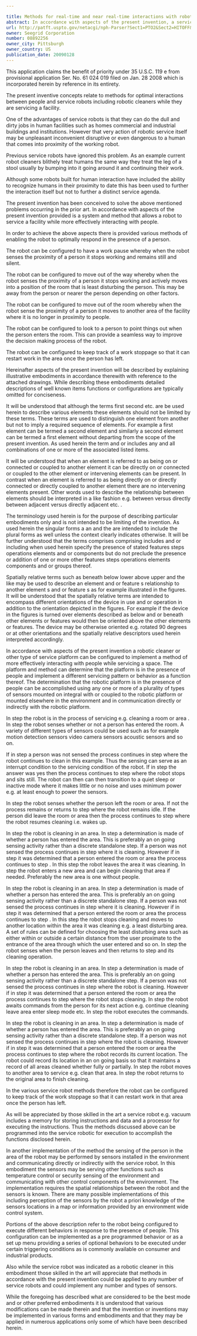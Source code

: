 ```yaml
---

title: Methods for real-time and near real-time interactions with robots that service a facility
abstract: In accordance with aspects of the present invention, a service robot and methods for controlling such a robot are provided. In particular, the robot is configured to sense the presence of a person and to take a next action in response to sensing the presence of the person. As examples, the robot could leave the area, await commands from the person, or enter an idle or sleep state or mode until the person leaves.
url: http://patft.uspto.gov/netacgi/nph-Parser?Sect1=PTO2&Sect2=HITOFF&p=1&u=%2Fnetahtml%2FPTO%2Fsearch-adv.htm&r=1&f=G&l=50&d=PALL&S1=08892256&OS=08892256&RS=08892256
owner: Seegrid Corporation
number: 08892256
owner_city: Pittsburgh
owner_country: US
publication_date: 20090128
---
```

This application claims the benefit of priority under 35 U.S.C. 119 e from provisional application Ser. No. 61 024 019 filed on Jan. 28 2008 which is incorporated herein by reference in its entirety.

The present inventive concepts relate to methods for optimal interactions between people and service robots including robotic cleaners while they are servicing a facility.

One of the advantages of service robots is that they can do the dull and dirty jobs in human facilities such as homes commercial and industrial buildings and institutions. However that very action of robotic service itself may be unpleasant inconvenient disruptive or even dangerous to a human that comes into proximity of the working robot.

Previous service robots have ignored this problem. As an example current robot cleaners blithely treat humans the same way they treat the leg of a stool usually by bumping into it going around it and continuing their work.

Although some robots built for human interaction have included the ability to recognize humans in their proximity to date this has been used to further the interaction itself but not to further a distinct service agenda.

The present invention has been conceived to solve the above mentioned problems occurring in the prior art. In accordance with aspects of the present invention provided is a system and method that allows a robot to service a facility while more effectively interacting with people.

In order to achieve the above aspects there is provided various methods of enabling the robot to optimally respond in the presence of a person.

The robot can be configured to have a work pause whereby when the robot senses the proximity of a person it stops working and remains still and silent.

The robot can be configured to move out of the way whereby when the robot senses the proximity of a person it stops working and actively moves into a position of the room that is least disturbing the person. This may be away from the person or nearer the person depending on other factors.

The robot can be configured to move out of the room whereby when the robot sense the proximity of a person it moves to another area of the facility where it is no longer in proximity to people.

The robot can be configured to look to a person to point things out when the person enters the room. This can provide a seamless way to improve the decision making process of the robot.

The robot can be configured to keep track of a work stoppage so that it can restart work in the area once the person has left.

Hereinafter aspects of the present invention will be described by explaining illustrative embodiments in accordance therewith with reference to the attached drawings. While describing these embodiments detailed descriptions of well known items functions or configurations are typically omitted for conciseness.

It will be understood that although the terms first second etc. are be used herein to describe various elements these elements should not be limited by these terms. These terms are used to distinguish one element from another but not to imply a required sequence of elements. For example a first element can be termed a second element and similarly a second element can be termed a first element without departing from the scope of the present invention. As used herein the term and or includes any and all combinations of one or more of the associated listed items.

It will be understood that when an element is referred to as being on or connected or coupled to another element it can be directly on or connected or coupled to the other element or intervening elements can be present. In contrast when an element is referred to as being directly on or directly connected or directly coupled to another element there are no intervening elements present. Other words used to describe the relationship between elements should be interpreted in a like fashion e.g. between versus directly between adjacent versus directly adjacent etc. .

The terminology used herein is for the purpose of describing particular embodiments only and is not intended to be limiting of the invention. As used herein the singular forms a an and the are intended to include the plural forms as well unless the context clearly indicates otherwise. It will be further understood that the terms comprises comprising includes and or including when used herein specify the presence of stated features steps operations elements and or components but do not preclude the presence or addition of one or more other features steps operations elements components and or groups thereof.

Spatially relative terms such as beneath below lower above upper and the like may be used to describe an element and or feature s relationship to another element s and or feature s as for example illustrated in the figures. It will be understood that the spatially relative terms are intended to encompass different orientations of the device in use and or operation in addition to the orientation depicted in the figures. For example if the device in the figures is turned over elements described as below and or beneath other elements or features would then be oriented above the other elements or features. The device may be otherwise oriented e.g. rotated 90 degrees or at other orientations and the spatially relative descriptors used herein interpreted accordingly.

In accordance with aspects of the present invention a robotic cleaner or other type of service platform can be configured to implement a method of more effectively interacting with people while servicing a space. The platform and method can determine that the platform is in the presence of people and implement a different servicing pattern or behavior as a function thereof. The determination that the robotic platform is in the presence of people can be accomplished using any one or more of a plurality of types of sensors mounted on integral with or coupled to the robotic platform or mounted elsewhere in the environment and in communication directly or indirectly with the robotic platform.

In step the robot is in the process of servicing e.g. cleaning a room or area . In step the robot senses whether or not a person has entered the room. A variety of different types of sensors could be used such as for example motion detection sensors video camera sensors acoustic sensors and so on.

If in step a person was not sensed the process continues in step where the robot continues to clean in this example. Thus the sensing can serve as an interrupt condition to the servicing condition of the robot. If in step the answer was yes then the process continues to step where the robot stops and sits still. The robot can then can then transition to a quiet sleep or inactive mode where it makes little or no noise and uses minimum power e.g. at least enough to power the sensors.

In step the robot senses whether the person left the room or area. If not the process remains or returns to step where the robot remains idle. If the person did leave the room or area then the process continues to step where the robot resumes cleaning i.e. wakes up.

In step the robot is cleaning in an area. In step a determination is made of whether a person has entered the area. This is preferably an on going sensing activity rather than a discrete standalone step. If a person was not sensed the process continues in step where it is cleaning. However if in step it was determined that a person entered the room or area the process continues to step . In this step the robot leaves the area it was cleaning. In step the robot enters a new area and can begin cleaning that area if needed. Preferably the new area is one without people.

In step the robot is cleaning in an area. In step a determination is made of whether a person has entered the area. This is preferably an on going sensing activity rather than a discrete standalone step. If a person was not sensed the process continues in step where it is cleaning. However if in step it was determined that a person entered the room or area the process continues to step . In this step the robot stops cleaning and moves to another location within the area it was cleaning e.g. a least disturbing area. A set of rules can be defined for choosing the least disturbing area such as either within or outside a certain distance from the user proximate to the entrance of the area through which the user entered and so on. In step the robot senses when the person leaves and then returns to step and its cleaning operation.

In step the robot is cleaning in an area. In step a determination is made of whether a person has entered the area. This is preferably an on going sensing activity rather than a discrete standalone step. If a person was not sensed the process continues in step where the robot is cleaning. However if in step it was determined that a person entered the room or area the process continues to step where the robot stops cleaning. In step the robot awaits commands from the person for its next action e.g. continue cleaning leave area enter sleep mode etc. In step the robot executes the commands.

In step the robot is cleaning in an area. In step a determination is made of whether a person has entered the area. This is preferably an on going sensing activity rather than a discrete standalone step. If a person was not sensed the process continues in step where the robot is cleaning. However if in step it was determined that a person entered the room or area the process continues to step where the robot records its current location. The robot could record its location in an on going basis so that it maintains a record of all areas cleaned whether fully or partially. In step the robot moves to another area to service e.g. clean that area. In step the robot returns to the original area to finish cleaning.

In the various service robot methods therefore the robot can be configured to keep track of the work stoppage so that it can restart work in that area once the person has left.

As will be appreciated by those skilled in the art a service robot e.g. vacuum includes a memory for storing instructions and data and a processor for executing the instructions. Thus the methods discussed above can be programmed into the service robotic for execution to accomplish the functions disclosed herein.

In another implementation of the method the sensing of the person in the area of the robot may be performed by sensors installed in the environment and communicating directly or indirectly with the service robot. In this embodiment the sensors may be serving other functions such as temperature control or security sensing of the environment and communicating with other control components of the environment. The implementation requires the spatial relationships between the robot and the sensors is known. There are many possible implementations of this including perception of the sensors by the robot a priori knowledge of the sensors locations in a map or information provided by an environment wide control system.

Portions of the above description refer to the robot being configured to execute different behaviors in response to the presence of people. This configuration can be implemented as a pre programmed behavior or as a set up menu providing a series of optional behaviors to be executed under certain triggering conditions as is commonly available on consumer and industrial products.

Also while the service robot was indicated as a robotic cleaner in this embodiment those skilled in the art will appreciate that methods in accordance with the present invention could be applied to any number of service robots and could implement any number and types of sensors.

While the foregoing has described what are considered to be the best mode and or other preferred embodiments it is understood that various modifications can be made therein and that the invention or inventions may be implemented in various forms and embodiments and that they may be applied in numerous applications only some of which have been described herein.

